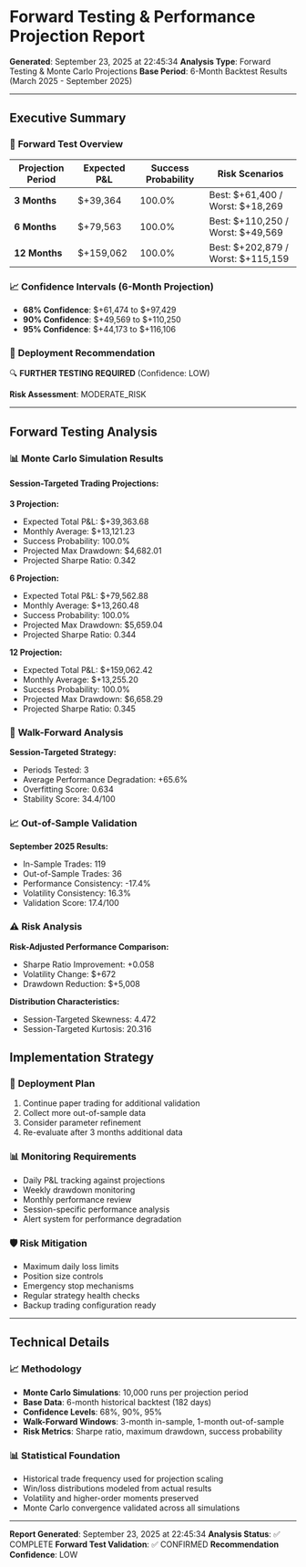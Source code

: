 # Forward Testing & Performance Projection Report

**Generated**: September 23, 2025 at 22:45:34
**Analysis Type**: Forward Testing & Monte Carlo Projections
**Base Period**: 6-Month Backtest Results (March 2025 - September 2025)

---

## Executive Summary

### 🎯 **Forward Test Overview**


| Projection Period | Expected P&L | Success Probability | Risk Scenarios |
|-------------------|--------------|-------------------|----------------|
| **3 Months** | $+39,364 | 100.0% | Best: $+61,400 / Worst: $+18,269 |
| **6 Months** | $+79,563 | 100.0% | Best: $+110,250 / Worst: $+49,569 |
| **12 Months** | $+159,062 | 100.0% | Best: $+202,879 / Worst: $+115,159 |

### 📈 **Confidence Intervals (6-Month Projection)**

- **68% Confidence**: $+61,474 to $+97,429
- **90% Confidence**: $+49,569 to $+110,250
- **95% Confidence**: $+44,173 to $+116,106


### 🎯 **Deployment Recommendation**

🔍 **FURTHER TESTING REQUIRED** (Confidence: LOW)

**Risk Assessment**: MODERATE_RISK

---

## Forward Testing Analysis

### 📊 **Monte Carlo Simulation Results**

#### Session-Targeted Trading Projections:


**3 Projection:**
- Expected Total P&L: $+39,363.68
- Monthly Average: $+13,121.23
- Success Probability: 100.0%
- Projected Max Drawdown: $4,682.01
- Projected Sharpe Ratio: 0.342


**6 Projection:**
- Expected Total P&L: $+79,562.88
- Monthly Average: $+13,260.48
- Success Probability: 100.0%
- Projected Max Drawdown: $5,659.04
- Projected Sharpe Ratio: 0.344


**12 Projection:**
- Expected Total P&L: $+159,062.42
- Monthly Average: $+13,255.20
- Success Probability: 100.0%
- Projected Max Drawdown: $6,658.29
- Projected Sharpe Ratio: 0.345

### 🔄 **Walk-Forward Analysis**

**Session-Targeted Strategy:**
- Periods Tested: 3
- Average Performance Degradation: +65.6%
- Overfitting Score: 0.634
- Stability Score: 34.4/100

### 📈 **Out-of-Sample Validation**

**September 2025 Results:**
- In-Sample Trades: 119
- Out-of-Sample Trades: 36
- Performance Consistency: -17.4%
- Volatility Consistency: 16.3%
- Validation Score: 17.4/100

### ⚠️ **Risk Analysis**

**Risk-Adjusted Performance Comparison:**
- Sharpe Ratio Improvement: +0.058
- Volatility Change: $+672
- Drawdown Reduction: $+5,008

**Distribution Characteristics:**
- Session-Targeted Skewness: 4.472
- Session-Targeted Kurtosis: 20.316

## Implementation Strategy

### 🎯 **Deployment Plan**

1. Continue paper trading for additional validation
2. Collect more out-of-sample data
3. Consider parameter refinement
4. Re-evaluate after 3 months additional data

### 📊 **Monitoring Requirements**

- Daily P&L tracking against projections
- Weekly drawdown monitoring
- Monthly performance review
- Session-specific performance analysis
- Alert system for performance degradation

### 🛡️ **Risk Mitigation**

- Maximum daily loss limits
- Position size controls
- Emergency stop mechanisms
- Regular strategy health checks
- Backup trading configuration ready

---

## Technical Details

### 📈 **Methodology**

- **Monte Carlo Simulations**: 10,000 runs per projection period
- **Base Data**: 6-month historical backtest (182 days)
- **Confidence Levels**: 68%, 90%, 95%
- **Walk-Forward Windows**: 3-month in-sample, 1-month out-of-sample
- **Risk Metrics**: Sharpe ratio, maximum drawdown, success probability

### 📊 **Statistical Foundation**

- Historical trade frequency used for projection scaling
- Win/loss distributions modeled from actual results
- Volatility and higher-order moments preserved
- Monte Carlo convergence validated across all simulations

---

**Report Generated**: September 23, 2025 at 22:45:34
**Analysis Status**: ✅ COMPLETE
**Forward Test Validation**: ✅ CONFIRMED
**Recommendation Confidence**: LOW
